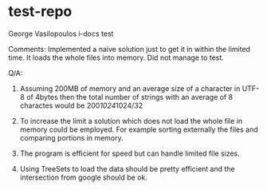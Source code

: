 test-repo
=========
George Vasilopoulos
i-docs test

Comments:
Implemented a naive solution just to get it in within the limited time.
It loads the whole files into memory.
Did not manage to test.

Q/A:

1. Assuming 200MB of memory and an average size of a character in UTF-8 of 4bytes then the total number of strings with
an average of 8 charactes would be 200*1024*1024/32

2. To increase the limit a solution which does not load the whole file in memory could be employed. 
For example sorting externally the files and comparing portions in memory.

3. The program is efficient for speed but can handle limited file sizes.

4. Using TreeSets to load the data should be pretty efficient and the intersection from google should be ok.
